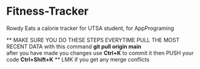 # Fitness-Tracker
Rowdy Eats a calorie tracker for UTSA student, for AppPrograming
 
** MAKE SURE YOU DO THESE STEPS EVERYTIME
PULL THE MOST RECENT DATA with this command **git pull origin main**    
after you have made you changes use **Ctrl+K** to commit it 
then PUSH your code **Ctrl+Shift+K** **
LMK if you get any merge conflicts